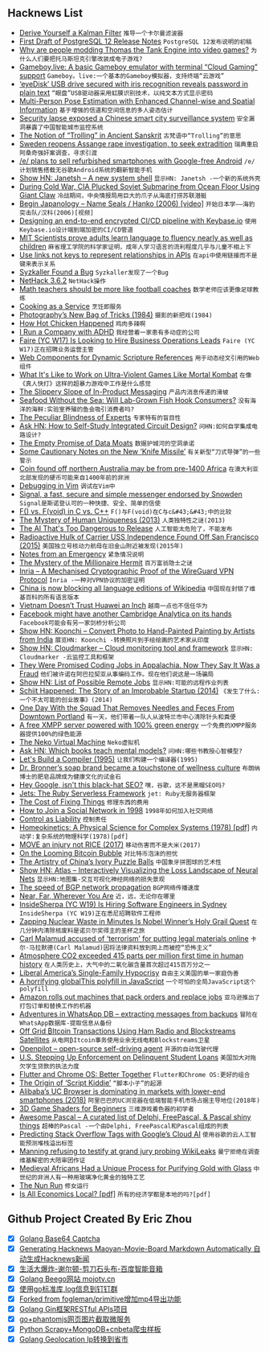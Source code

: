 ## Hacknews List


- [Derive Yourself a Kalman Filter](https://ngr.yt/blog/2019-04-10-kalman.html)  `推导一个卡尔曼滤波器`
- [First Draft of PostgreSQL 12 Release Notes](https://www.postgresql.org/docs/devel/release-12.html)  `PostgreSQL 12发布说明的初稿`
- [Why are people modding Thomas the Tank Engine into video games?](https://theface.com/culture/why-are-people-modding-thomas-the-tank-engine-into-video-games)  `为什么人们要把托马斯坦克引擎改装成电子游戏?`
- [Gameboy.live: A basic Gameboy emulator with terminal “Cloud Gaming” support](https://github.com/HFO4/gameboy.live)  `Gameboy。live:一个基本的Gameboy模拟器，支持终端“云游戏”`
- [‘eyeDisk’ USB drive secured with iris recognition reveals password in plain text](https://www.pentestpartners.com/security-blog/eyedisk-hacking-the-unhackable-again/)  `“眼盘”USB驱动器采用虹膜识别技术，以纯文本方式显示密码`
- [Multi-Person Pose Estimation with Enhanced Channel-wise and Spatial Information](https://arxiv.org/abs/1905.03466)  `基于增强的信道和空间信息的多人姿态估计`
- [Security lapse exposed a Chinese smart city surveillance system](https://techcrunch.com/2019/05/03/china-smart-city-exposed/)  `安全漏洞暴露了中国智能城市监控系统`
- [The Notion of “Trolling” in Ancient Sanskrit](https://languagelog.ldc.upenn.edu/nll/?p=42700)  `古梵语中“Trolling”的意思`
- [Sweden reopens Assange rape investigation, to seek extradition](https://www.reuters.com/article/us-wikileaks-assange-sweden-prosecutor/sweden-reopens-assange-rape-investigation-to-seek-extradition-idUSKCN1SJ0UZ)  `瑞典重启阿桑奇强奸案调查，寻求引渡`
- [/e/ plans to sell refurbished smartphones with Google-free Android](https://liliputing.com/2019/05/e-plans-to-sell-refurbished-smartphones-with-google-free-android.html?ut)  `/e/计划销售搭载无谷歌Android系统的翻新智能手机`
- [Show HN: Janetsh – A new system shell](https://github.com/andrewchambers/janetsh)  `显示HN: Janetsh -一个新的系统外壳`
- [During Cold War, CIA Plucked Soviet Submarine from Ocean Floor Using Giant Claw](https://www.smithsonianmag.com/history/during-cold-war-ci-secretly-plucked-soviet-submarine-ocean-floor-using-giant-claw-180972154/)  `冷战期间，中央情报局用巨大的爪子从海底打捞苏联潜艇`
- [Begin Japanology – Name Seals / Hanko (2006) [video]](https://www.youtube.com/watch?v=gaABnATXQbY)  `开始日本学——海豹突击队/汉科(2006)[视频]`
- [Designing an end-to-end encrypted CI/CD pipeline with Keybase.io](https://zemanel.eu/posts/end-to-end-encrypted-ci-cd-pipeline-with-keybase-io/)  `使用Keybase.io设计端到端加密的CI/CD管道`
- [MIT Scientists prove adults learn language to fluency nearly as well as children](https://medium.com/@chacon/mit-scientists-prove-adults-learn-language-to-fluency-nearly-as-well-as-children-1de888d1d45f)  `麻省理工学院的科学家证明，成年人学习语言的流利程度几乎与儿童不相上下`
- [Use links not keys to represent relationships in APIs](https://cloudblog.withgoogle.com/products/application-development/api-design-why-you-should-use-links-not-keys-to-represent-relationships-in-apis/)  `在api中使用链接而不是键来表示关系`
- [Syzkaller Found a Bug](https://flak.tedunangst.com/post/syzkaller-found-a-bug)  `Syzkaller发现了一个Bug`
- [NetHack 3.6.2](https://www.nethack.org/)  `NetHack操作`
- [Math teachers should be more like football coaches](https://www.nytimes.com/2019/05/11/opinion/sunday/math-teaching-football.html)  `数学老师应该更像足球教练`
- [Cooking as a Service](https://alexdanco.com/2019/05/09/cooking-as-a-service/)  `烹饪即服务`
- [Photography’s New Bag of Tricks (1984)](https://www.nytimes.com/1984/11/04/magazine/photography-s-new-bag-of-tricks.html)  `摄影的新把戏(1984)`
- [How Hot Chicken Happened](https://bittersoutherner.com/how-hot-chicken-really-happened)  `鸡肉多辣啊`
- [I Run a Company with ADHD](https://www.andrewaskins.com/how-i-run-a-company-with-adhd/)  `我经营着一家患有多动症的公司`
- [Faire (YC W17) Is Looking to Hire Business Operations Leads](https://boards.greenhouse.io/faire/jobs/4205773002?gh_jid=4205773002)  `Faire (YC W17)正在招聘业务运营主管`
- [Web Components for Dynamic Scripture References](https://jordan.shurmer.family/dev/scripture-web-components/)  `用于动态经文引用的Web组件`
- [What It&#39;s Like to Work on Ultra-Violent Games Like Mortal Kombat](https://www.kotaku.com.au/2019/05/id-have-these-extremely-graphic-dreams-what-its-like-to-work-on-ultra-violent-games-like-mortal-kombat-11/)  `在像《真人快打》这样的超暴力游戏中工作是什么感觉`
- [The Slippery Slope of In-Product Messaging](https://matthewstrom.com/writing/wayfinding.html)  `产品内消息传递的滑坡`
- [Seafood Without the Sea: Will Lab-Grown Fish Hook Consumers?](https://www.npr.org/sections/thesalt/2019/05/05/720041152/seafood-without-the-sea-will-lab-grown-fish-hook-consumers)  `没有海洋的海鲜:实验室养殖的鱼会吸引消费者吗?`
- [The Peculiar Blindness of Experts](https://www.theatlantic.com/magazine/archive/2019/06/how-to-predict-the-future/588040/)  `专家特有的盲目性`
- [Ask HN: How to Self-Study Integrated Circuit Design?](item?id=19890949)  `问HN:如何自学集成电路设计?`
- [The Empty Promise of Data Moats](https://a16z.com/2019/05/09/data-network-effects-moats/)  `数据护城河的空洞承诺`
- [Some Cautionary Notes on the New ‘Knife Missile’](https://www.defenseone.com/ideas/2019/05/some-cautionary-notes-new-knife-missile/156943/)  `有关新型“刀式导弹”的一些警示`
- [Coin found off northern Australia may be from pre-1400 Africa](https://www.theguardian.com/australia-news/2019/may/12/it-could-change-everything-coin-found-off-northern-australia-may-be-from-pre-1400-africa)  `在澳大利亚北部发现的硬币可能来自1400年前的非洲`
- [Debugging in Vim](https://www.dannyadam.com/blog/2019/05/debugging-in-vim/)  `调试在Vim中`
- [Signal, a fast, secure and simple messenger endorsed by Snowden](https://www.signal.org/)  `Signal是斯诺登认可的一种快捷、安全、简单的信使`
- [F() vs. F(void) in C vs. C&#43;&#43;](http://nickdesaulniers.github.io/blog/2019/05/12/f-vs-f-void-in-c-vs-c-plus-plus/)  `F()与F(void)在C与c&#43;&#43;中的比较`
- [The Mystery of Human Uniqueness (2013)](http://nautil.us/issue/72/quandary/the-mystery-of-human-uniqueness)  `人类独特性之谜(2013)`
- [The AI That&#39;s Too Dangerous to Release](https://blog.floydhub.com/gpt2/)  `人工智能太危险了，不能发布`
- [Radioactive Hulk of Carrier USS Independence Found Off San Francisco (2015)](https://telstarlogistics.typepad.com/telstarlogistics/2015/04/radioactive-wreck-of-aircraft-carrier-uss-independence-located-off-san-francisco-coast.html)  `美国独立号核动力航母在旧金山附近被发现(2015年)`
- [Notes from an Emergency](https://idlewords.com/talks/senate_testimony.2019.5.htm)  `紧急情况说明`
- [The Mystery of the Millionaire Hermit](https://www.bloomberg.com/news/features/2019-04-27/the-mystery-of-the-millionaire-hermit)  `百万富翁隐士之谜`
- [Inria – A Mechanised Cryptographic Proof of the WireGuard VPN Protocol](https://hal.inria.fr/hal-02100345)  `Inria -一种对VPN协议的加密证明`
- [China is now blocking all language editions of Wikipedia](https://ooni.torproject.org/post/2019-china-wikipedia-blocking/)  `中国现在封锁了维基百科的所有语言版本`
- [Vietnam Doesn’t Trust Huawei an Inch](https://foreignpolicy.com/2019/05/09/vietnam-doesnt-trust-huawei-an-inch/)  `越南一点也不信任华为`
- [Facebook might have another Cambridge Analytica on its hands](https://techcrunch.com/2019/05/10/facebook-rankwave-lawsuit/)  `Facebook可能会有另一家剑桥分析公司`
- [Show HN: Koonchi – Convert Photo to Hand-Painted Painting by Artists from India](https://koonchi.com)  `展览HN: Koonchi -转换照片到手绘绘画的艺术家从印度`
- [Show HN: Cloudmarker – Cloud monitoring tool and framework](https://github.com/cloudmarker/cloudmarker)  `显示HN: Cloudmarker -云监控工具和框架`
- [They Were Promised Coding Jobs in Appalachia. Now They Say It Was a Fraud](https://www.nytimes.com/2019/05/12/us/mined-minds-west-virginia-coding.html)  `他们被许诺在阿巴拉契亚从事编码工作。现在他们说这是一场骗局`
- [Show HN: List of Possible Remote Jobs](https://getafuckingremotejob.xyz/)  `显示HN:可能的远程作业列表`
- [Schiit Happened: The Story of an Improbable Startup (2014)](https://www.head-fi.org/threads/schiit-happened-the-story-of-the-worlds-most-improbable-start-up.701900/)  `《发生了什么:一个不太可能的创业故事》(2014)`
- [One Day With the Squad That Removes Needles and Feces From Downtown Portland](https://www.wweek.com/news/city/2019/05/08/one-day-with-the-squad-that-removes-needles-and-feces-from-downtown-portland-streets/)  `有一天，他们带着一队人从波特兰市中心清除针头和粪便`
- [A free XMPP server powered with 100% green energy](https://trashserver.net/en/about-this-server/)  `一个免费的XMPP服务器提供100%的绿色能源`
- [The Neko Virtual Machine](https://nekovm.org/)  `Neko虚拟机`
- [Ask HN: Which books teach mental models?](item?id=19895407)  `问HN:哪些书教授心智模型?`
- [Let&#39;s Build a Compiler (1995)](https://xmonader.github.io/letsbuildacompiler-pretty/)  `让我们构建一个编译器(1995)`
- [Dr. Bronner’s soap brand became a touchstone of wellness culture](https://www.vox.com/the-goods/2019/5/8/18535403/dr-bronners-soap-label-castile)  `布朗纳博士的肥皂品牌成为健康文化的试金石`
- [Hey Google, isn&#39;t this black-hat SEO?](https://serendipz.marketing/hey-google-isnt-this-black-hat-seo/)  `嘿，谷歌，这不是黑帽SEO吗?`
- [Jets: The Ruby Serverless Framework](http://rubyonjets.com)  `jet: Ruby无服务器框架`
- [The Cost of Fixing Things](https://cate.blog/2019/02/06/the-cost-of-fixing-things/)  `修理东西的费用`
- [How to Join a Social Network in 1998](http://www.ironicsans.com/2019/01/how_to_join_a_social_network_i.html)  `1998年如何加入社交网络`
- [Control as Liability](https://vitalik.ca/general/2019/05/09/control_as_liability.html)  `控制责任`
- [Homeokinetics: A Physical Science for Complex Systems (1978) [pdf]](https://www.homeokinetics.org/pdf%20files/1978%20Physical%20Basis%20-%20Homeokinetics.pdf)  `内动学:复杂系统的物理科学(1978)[pdf]`
- [MOVE an injury not RICE (2017)](https://thischangedmypractice.com/move-an-injury-not-rice/)  `移动伤害而不是大米(2017)`
- [On the Looming Bitcoin Bubble](https://prestonbyrne.com/2019/05/03/on-the-looming-bitcoin-bubble/)  `对比特币泡沫的担忧`
- [The Artistry of China’s Ivory Puzzle Balls](https://www.atlasobscura.com/articles/puzzle-balls-from-guangzhou)  `中国象牙拼图球的艺术性`
- [Show HN: Atlas – Interactively Visualizing the Loss Landscape of Neural Nets](https://atls.ml/)  `显示HN:地图集-交互可视化神经网络的损失景观`
- [The speed of BGP network propagation](https://blog.benjojo.co.uk/post/speed-of-bgp-network-propagation)  `BGP网络传播速度`
- [Near, Far, Wherever You Are](https://reallifemag.com/near-far-wherever-you-are/)  `近，远，无论你在哪里`
- [InsideSherpa (YC W19) Is Hiring Software Engineers in Sydney](https://insidesherpa.workable.com/jobs/1017801)  `InsideSherpa (YC W19)正在悉尼招聘软件工程师`
- [Zapping Nuclear Waste in Minutes Is Nobel Winner’s Holy Grail Quest](https://www.bloomberg.com/graphics/2019-nuclear-waste-storage-france/)  `在几分钟内清除核废料是诺贝尔奖得主的圣杯之旅`
- [Carl Malamud accused of ‘terrorism’ for putting legal materials online](https://www.nytimes.com/2019/05/13/us/politics/georgia-official-code-copyright.html)  `卡尔·马拉默德(Carl Malamud)因将法律资料放到网上而被控“恐怖主义”`
- [Atmosphere CO2 exceeded 415 parts per million first time in human history](https://techcrunch.com/2019/05/12/co2-in-the-atmosphere-just-exceeded-415-parts-per-million-for-the-first-time-in-human-history/)  `在人类历史上，大气中的二氧化碳含量首次超过415百万分之一`
- [Liberal America’s Single-Family Hypocrisy](https://www.thenation.com/article/zoning-housing-homeless-segregation/)  `自由主义美国的单一家庭伪善`
- [A horrifying globalThis polyfill in JavaScript](https://mathiasbynens.be/notes/globalthis)  `一个可怕的全局JavaScript这个polyfill`
- [Amazon rolls out machines that pack orders and replace jobs](https://www.reuters.com/article/us-amazon-com-automation-exclusive-idUSKCN1SJ0X1)  `亚马逊推出了打包订单和替换工作的机器`
- [Adventures in WhatsApp DB – extracting messages from backups](https://medium.com/@1522933668924/extracting-whatsapp-messages-from-backups-with-code-examples-49186de94ab4)  `冒险在WhatsApp数据库-提取信息从备份`
- [Off Grid ₿Itcoin Transactions Using Ham Radio and Blockstreams Satellites](https://www.youtube.com/watch?time_continue=6&amp;v=cFhHD64w2wM)  `从电网₿Itcoin事务使用业余无线电和Blockstreams卫星`
- [Openpilot – open-source self-driving agent](https://github.com/commaai/openpilot)  `开源的自动驾驶代理`
- [U.S. Stepping Up Enforcement on Delinquent Student Loans](https://www.bloomberg.com/news/articles/2019-05-12/u-s-stepping-up-enforcement-on-delinquent-student-loans)  `美国加大对拖欠学生贷款的执法力度`
- [Flutter and Chrome OS: Better Together](https://developers.googleblog.com/2019/05/flutter-and-chrome-os-better-together.html)  `Flutter和Chrome OS:更好的组合`
- [The Origin of ‘Script Kiddie’](https://liveoverflow.com/the-origin-of-script-kiddie-hacker-etymology/)  `“脚本小子”的起源`
- [Alibaba’s UC Browser is dominating in markets with lower-end smartphones (2018)](https://www.wsj.com/articles/a-browser-youve-never-heard-of-is-dethroning-google-in-asia-1514808002)  `阿里巴巴的UC浏览器在低端智能手机市场占据主导地位(2018年)`
- [3D Game Shaders for Beginners](https://github.com/lettier/3d-game-shaders-for-beginners)  `三维游戏着色器的初学者`
- [Awesome Pascal – A curated list of Delphi, FreePascal, &amp; Pascal shiny things](https://github.com/Fr0sT-Brutal/awesome-pascal)  `超棒的Pascal -一个由Delphi, FreePascal和Pascal组成的列表`
- [Predicting Stack Overflow Tags with Google’s Cloud AI](https://stackoverflow.blog/2019/05/06/predicting-stack-overflow-tags-with-googles-cloud-ai/)  `使用谷歌的云人工智能预测堆栈溢出标签`
- [Manning refusing to testify at grand jury probing WikiLeaks](https://apnews.com/ecaa198a17db40cf9e83115c6e853315)  `曼宁拒绝在调查维基解密的大陪审团作证`
- [Medieval Africans Had a Unique Process for Purifying Gold with Glass](https://www.atlasobscura.com/articles/medieval-african-gold)  `中世纪的非洲人有一种用玻璃净化黄金的独特工艺`
- [The Nun Run](https://medium.com/@annamariahatke/the-nun-run-1c83d4362de0)  `修女运行`
- [Is All Economics Local? [pdf]](https://www.bankofengland.co.uk/-/media/boe/files/speech/2019/is-all-economics-local-speech-by-andy-haldane.pdf?la=en&amp;hash=577BDED2260063C517798A13E4C53E17CF82CC26)  `所有的经济学都是本地的吗?[pdf]`

## Github Project Created By Eric Zhou

- [x] [Golang Base64 Captcha](https://github.com/mojocn/base64Captcha)
- [x] [Generating Hacknews Maoyan-Movie-Board Markdown Automatically 自动生成Hacknews新闻](https://github.com/dejavuzhou/md-genie)
- [x] [生活大爆炸-谢尔顿-剪刀石头布-百度智能音箱](https://github.com/mojocn/dueros-bang-game)
- [x] [Golang Beego网站 mojotv.cn](https://github.com/mojocn/www.mojotv.cn)
- [x] [使用go标准库,log信息到钉钉群](https://github.com/mojocn/dooger)
- [x] [Forked from fogleman/primitive增加mp4导出功能](https://github.com/mojocn/primitive)
- [x] [Golang Gin框架RESTful APIs项目](https://github.com/JJJJJJJerk/ezier-golang-web-api-framework)
- [x] [go+phantomjs网页图片截取微服务](https://github.com/mojocn/screen_shot)
- [x] [Python Scrapy+MongoDB+cnbeta爬虫样板](https://github.com/mojocn/scrapy_mongodb_boilerplate_cnbeta)
- [x] [Golang Geolocation Ip转换到省市](https://github.com/mojocn/ip2location)
